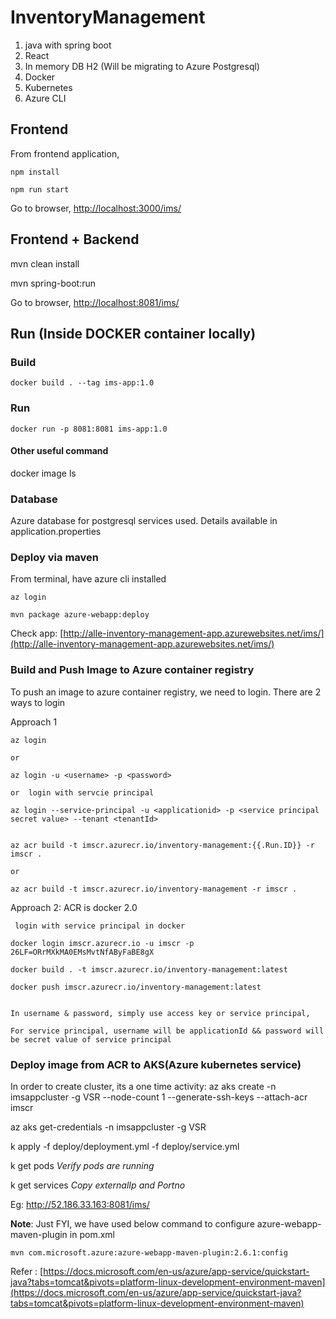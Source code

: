 # InventoryManagement

1. java with spring boot
2. React 
3. In memory DB H2 (Will be migrating to Azure Postgresql)
4. Docker
5. Kubernetes
6. Azure CLI


## Frontend
From frontend application, 

`npm install`

`npm run start`


Go to browser,   [http://localhost:3000/ims/ ](http://localhost:3000/ims/)



## Frontend + Backend

mvn clean install

mvn spring-boot:run

Go to browser, [http://localhost:8081/ims/](http://localhost:8081/ims/)


## Run (Inside DOCKER container locally)

### Build

`docker build . --tag ims-app:1.0`

### Run

`docker run -p 8081:8081 ims-app:1.0`

#### Other useful command

docker image ls


### Database

Azure database for postgresql services used. Details available in application.properties


### Deploy via maven

From terminal, have azure cli installed

` az login `  

`mvn package azure-webapp:deploy`


Check app: [http://alle-inventory-management-app.azurewebsites.net/ims/](http://alle-inventory-management-app.azurewebsites.net/ims/)



### Build and Push Image to Azure container registry

To push an image to azure container registry, we need to login. There are 2 ways to login


Approach 1

```
az login

or 

az login -u <username> -p <password>
 
or  login with servcie principal 

az login --service-principal -u <applicationid> -p <service principal secret value> --tenant <tenantId>


az acr build -t imscr.azurecr.io/inventory-management:{{.Run.ID}} -r imscr .

or

az acr build -t imscr.azurecr.io/inventory-management -r imscr .
```
 
Approach 2: ACR is docker 2.0
```
 login with service principal in docker

docker login imscr.azurecr.io -u imscr -p 26LF=ORrMXkMA0EMsMvtNfAByFaBE8gX

docker build . -t imscr.azurecr.io/inventory-management:latest

docker push imscr.azurecr.io/inventory-management:latest


In username & password, simply use access key or service principal,

For service principal, username will be applicationId && password will be secret value of service principal

```


### Deploy image from ACR to AKS(Azure kubernetes service)

In order to create cluster, its a one time activity:
az aks create -n imsappcluster -g VSR --node-count 1 --generate-ssh-keys --attach-acr imscr



az aks get-credentials -n imsappcluster -g VSR

k apply -f deploy/deployment.yml -f deploy/service.yml

k get pods _Verify pods are running_

k get services _Copy externalIp and Portno_ 

Eg:  http://52.186.33.163:8081/ims/




**Note**: Just FYI, we have used below command to configure azure-webapp-maven-plugin in pom.xml

` mvn com.microsoft.azure:azure-webapp-maven-plugin:2.6.1:config `

Refer : [https://docs.microsoft.com/en-us/azure/app-service/quickstart-java?tabs=tomcat&pivots=platform-linux-development-environment-maven](https://docs.microsoft.com/en-us/azure/app-service/quickstart-java?tabs=tomcat&pivots=platform-linux-development-environment-maven)

